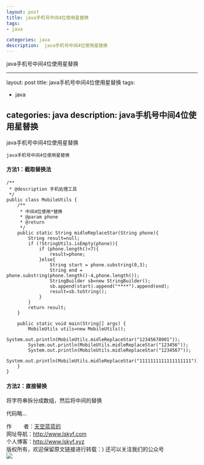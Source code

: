 ```yaml
---
layout: post
title: java手机号中间4位使用星替换
tags:
- java

categories: java
description:  java手机号中间4位使用星替换
---
```

java手机号中间4位使用星替换
<!-- more -->

---
layout: post
title: java手机号中间4位使用星替换
tags:
- java


categories: java
description:  java手机号中间4位使用星替换
---
java手机号中间4位使用星替换
<!-- more -->
	java手机号中间4位使用星替换
#### 方法1：截取替换法 ####

```
/**
 * @description 手机处理工具
 */
public class MobileUtils {
    /**
     * 中间4位使用*替换
     * @param phone
     * @return
     */
    public static String midleReplaceStar(String phone){
        String result=null;
        if (!StringUtils.isEmpty(phone)){
            if (phone.length()<7){
                result=phone;
            }else{
                String start = phone.substring(0,3);
                String end = phone.substring(phone.length()-4,phone.length());
                StringBuilder sb=new StringBuilder();
                sb.append(start).append("****").append(end);
                result=sb.toString();
            }
        }
        return result;
    }

    public static void main(String[] args) {
        MobileUtils utils=new MobileUtils();
        System.out.println(MobileUtils.midleReplaceStar("12345678901"));
        System.out.println(MobileUtils.midleReplaceStar("123456"));
        System.out.println(MobileUtils.midleReplaceStar("1234567"));
        System.out.println(MobileUtils.midleReplaceStar("1111111111111111111"));
    }
}
```
#### 方法2：直接替换 ####

将字符串拆分成数组，然后将中间的替换

代码略...

作&nbsp;&nbsp;&nbsp;&nbsp;&nbsp;&nbsp;&nbsp;&nbsp;者：<a href="#">天空蓝蓝的</a> <br>
网址导航：<a href="http://www.lskyf.com" target="_blank">http://www.lskyf.com</a> <br>
个人博客：<a href="http://www.lskyf.xyz" target="_blank">http://www.lskyf.xyz</a> <br>
版权所有，欢迎保留原文链接进行转载：)
还可以关注我们的公众号<br>
<img src="{{ site.assets }}/images/gongzonghao/天空唯美.jpg"/>
